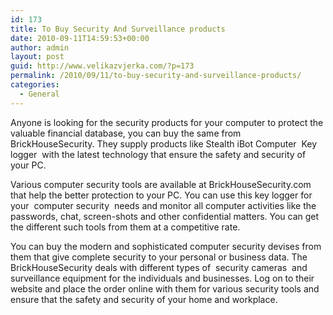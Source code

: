 ```yaml
---
id: 173
title: To Buy Security And Surveillance products
date: 2010-09-11T14:59:53+00:00
author: admin
layout: post
guid: http://www.velikazvjerka.com/?p=173
permalink: /2010/09/11/to-buy-security-and-surveillance-products/
categories:
  - General
---
```

Anyone is looking for the security products for your computer to protect the valuable financial database, you can buy the same from BrickHouseSecurity. They supply products like Stealth iBot Computer &nbsp;Key logger&nbsp; with the latest technology that ensure the safety and security of your PC.

Various computer security tools are available at BrickHouseSecurity.com that help the better protection to your PC. You can use this key logger for your &nbsp;computer security&nbsp; needs and monitor all computer activities like the passwords, chat, screen-shots and other confidential matters. You can get the different such tools from them at a competitive rate.

You can buy the modern and sophisticated computer security devises from them that give complete security to your personal or business data. The BrickHouseSecurity deals with different types of &nbsp;security cameras&nbsp; and surveillance equipment for the individuals and businesses. Log on to their website and place the order online with them for various security tools and ensure that the safety and security of your home and workplace.